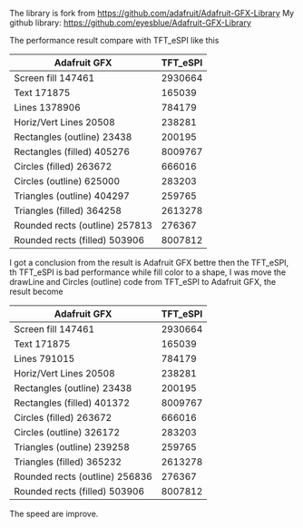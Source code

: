 The library is fork from https://github.com/adafruit/Adafruit-GFX-Library
My github library: https://github.com/eyesblue/Adafruit-GFX-Library


The performance result compare with TFT_eSPI like this

|			  Adafruit GFX|	TFT_eSPI|
|-------------------------------------|---------|
|Screen fill	                147461|	 2930664|
|Text                      	171875|	  165039|
|Lines			       1378906|	  784179|
|Horiz/Vert Lines	         20508|	  238281|
|Rectangles (outline)		 23438|	  200195|
|Rectangles (filled)		405276|	 8009767|
|Circles (filled)		263672|	  666016|
|Circles (outline)		625000|	  283203|
|Triangles (outline)	        404297|	  259765|
|Triangles (filled)	        364258|	 2613278|
|Rounded rects (outline)	257813|	  276367|
|Rounded rects (filled)		503906|	 8007812|



I got a conclusion from the result is Adafruit GFX bettre then the TFT_eSPI,
th TFT_eSPI is bad performance while fill color to a shape, I was move the 
drawLine and Circles (outline) code from TFT_eSPI to Adafruit GFX, the
result become



|			  Adafruit GFX|	    TFT_eSPI|
|-------------------------------------|-------------|
|Screen fill			147461|	     2930664|
|Text    			171875|	      165039|
|Lines				791015|	      784179|
|Horiz/Vert Lines		 20508|	      238281|
|Rectangles (outline)		 23438|	      200195|
|Rectangles (filled)		401372|	     8009767|
|Circles (filled)		263672|	      666016|
|Circles (outline)		326172|	      283203|
|Triangles (outline)		239258|	      259765|
|Triangles (filled)		365232|	     2613278|
|Rounded rects (outline)	256836|	      276367|
|Rounded rects (filled)		503906|	     8007812|


The speed are improve.
